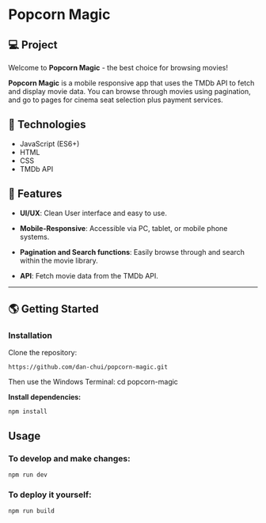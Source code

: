# Popcorn Magic

## 💻 Project
Welcome to **Popcorn Magic** - the best choice for browsing movies!

**Popcorn Magic** is a mobile responsive app that uses the TMDb API to fetch and display movie data. You can browse through movies using pagination, and go to pages for cinema seat selection plus payment services.

## 🚀 Technologies

- JavaScript (ES6+)
- HTML
- CSS
- TMDb API

## 💫 Features

- **UI/UX**: Clean User interface and easy to use.

- **Mobile-Responsive**: Accessible via PC, tablet, or mobile phone systems.
  
- **Pagination and Search functions**: Easily browse through and search within the movie library.

- **API**: Fetch movie data from the TMDb API.

---

## 🌎 Getting Started

### Installation

Clone the repository:

```
https://github.com/dan-chui/popcorn-magic.git
```

Then use the Windows Terminal: cd popcorn-magic


**Install dependencies:**

```
npm install
```

## Usage
### To develop and make changes:

```
npm run dev
```

### To deploy it yourself:

```
npm run build
```
